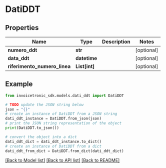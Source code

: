 # DatiDDT


## Properties

Name | Type | Description | Notes
------------ | ------------- | ------------- | -------------
**numero_ddt** | **str** |  | [optional] 
**data_ddt** | **datetime** |  | [optional] 
**riferimento_numero_linea** | **List[int]** |  | [optional] 

## Example

```python
from invoicetronic_sdk.models.dati_ddt import DatiDDT

# TODO update the JSON string below
json = "{}"
# create an instance of DatiDDT from a JSON string
dati_ddt_instance = DatiDDT.from_json(json)
# print the JSON string representation of the object
print(DatiDDT.to_json())

# convert the object into a dict
dati_ddt_dict = dati_ddt_instance.to_dict()
# create an instance of DatiDDT from a dict
dati_ddt_from_dict = DatiDDT.from_dict(dati_ddt_dict)
```
[[Back to Model list]](../README.md#documentation-for-models) [[Back to API list]](../README.md#documentation-for-api-endpoints) [[Back to README]](../README.md)


